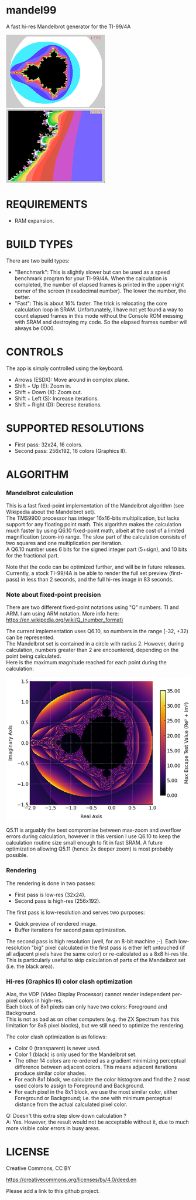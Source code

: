 # mandel99
A fast hi-res Mandelbrot generator for the TI-99/4A

![screenshots](media/screenshot-20251022.png)
![screenshots](media/screenshot-20251022-2.png)


# REQUIREMENTS

- RAM expansion.

# BUILD TYPES

There are two build types:
- "Benchmark": This is slightly slower but can be used as a speed benchmark program for your TI-99/4A. When the calculation is completed, the number of elapsed frames is printed in the upper-right corner of the screen (hexadecimal number). The lower the number, the better.
- "Fast": This is about 16% faster. The trick is relocating the core calculation loop in SRAM. Unfortunately, I have not yet found a way to count elapsed frames in this mode without the Console ROM messing with SRAM and destroying my code. So the elapsed frames number will always be 0000.


# CONTROLS

The app is simply controlled using the keyboard.
- Arrows (ESDX): Move around in complex plane.
- Shift + Up (E): Zoom in.
- Shift + Down (X): Zoom out.
- Shift + Left (S): Increase iterations.
- Shift + Right (D): Decrese iterations.

# SUPPORTED RESOLUTIONS
- First pass: 32x24, 16 colors.
- Second pass: 256x192, 16 colors (Graphics II).

# ALGORITHM

### Mandelbrot calculation
This is a fast fixed-point implementation of the Mandelbrot algorithm (see Wikipedia about the Mandelbrot set).  
The TMS9900 processor has integer 16x16-bits multiplication, but lacks support for any floating point math.
This algorithm makes the calculation much faster by using Q6.10 fixed-point math, albeit at the cost of a limited magnification (zoom-in) range. 
The slow part of the calculation consists of two squares and one multiplication per iteration.  
A Q6.10 number uses 6 bits for the signed integer part (5+sign), and 10 bits for the fractional part.  

Note that the code can be optimized further, and will be in future releases.  
Currently, a stock TI-99/4A is be able to render the full set preview (first-pass) in less than 2 seconds, and the full hi-res image in 83 seconds.

### Note about fixed-point precision

There are two different fixed-point notations using "Q" numbers. TI and ARM. I am using ARM notation. More info here:  
https://en.wikipedia.org/wiki/Q_(number_format)  

The current implementation uses Q6.10, so numbers in the range [-32, +32) can be represented.  
The Mandelbrot set is contained in a circle with radius 2. However, during calculation, numbers greater than 2 are encountered, depending on the point being calculated.  
Here is the maximum magnitude reached for each point during the calculation:  

![screenshots](media/max_values.jpg)

Q5.11 is arguably the best compromise between max-zoom and overflow errors during calculation, however in this version I use Q6.10 to keep the calculation routine size small enough to fit in fast SRAM. A future optimization allowing Q5.11 (hence 2x deeper zoom) is most probably possible.

### Rendering

The rendering is done in two passes:
- First pass is low-res (32x24).
- Second pass is high-res (256x192).

The first pass is low-resolution and serves two purposes:
- Quick preview of rendered image.
- Buffer iterations for second pass optimization.

The second pass is high resolution (well, for an 8-bit machine ;-).
Each low-resolution "big" pixel calculated in the first pass is either left untouched (if all adjacent pixels have the same color) or re-calculated as a 8x8 hi-res tile.
This is particularly useful to skip calculation of parts of the Mandelbrot set (i.e. the black area).

### Hi-res (Graphics II) color clash optimization

Alas, the VDP (Video Display Processor) cannot render independent per-pixel colors in high-res.  
Each block of 8x1 pixels can only have two colors: Foreground and Background.  
This is not as bad as on other computers (e.g. the ZX Spectrum has this limitation for 8x8 pixel blocks), but we still need to optimize the rendering.  

The color clash optimization is as follows:
- Color 0 (transparent) is never used.
- Color 1 (black) is only used for the Mandelbrot set.
- The other 14 colors are re-ordered as a gradient minimizing perceptual difference between adjacent colors. This means adjacent iterations produce similar color shades.
- For each 8x1 block, we calculate the color histogram and find the 2 most used colors to assign to Foreground and Background.
- For each pixel in the 8x1 block, we use the most similar color, either Foreground or Background; i.e. the one with minimum perceptual distance from the actual calculated pixel color.

Q: Doesn't this extra step slow down calculation ?  
A: Yes. However, the result would not be acceptable without it, due to much more visible color errors in busy areas.

# LICENSE

Creative Commons, CC BY

https://creativecommons.org/licenses/by/4.0/deed.en

Please add a link to this github project.
